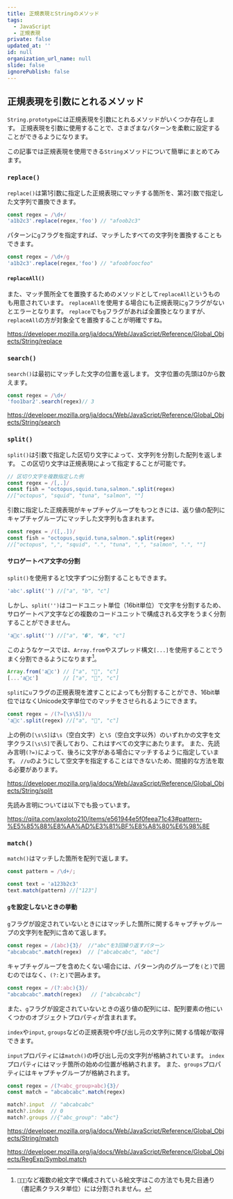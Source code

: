 ```yaml
---
title: 正規表現とStringのメソッド
tags:
  - JavaScript
  - 正規表現
private: false
updated_at: ''
id: null
organization_url_name: null
slide: false
ignorePublish: false
---
```

## 正規表現を引数にとれるメソッド
`String.prototype`には正規表現を引数にとれるメソッドがいくつか存在します。
正規表現を引数に使用することで、さまざまなパターンを柔軟に設定することができるようになります。

この記事では正規表現を使用できる`String`メソッドについて簡単にまとめてみます。

### `replace()`
`replace()`は第1引数に指定した正規表現にマッチする箇所を、第2引数で指定した文字列で置換できます。
```js
const regex = /\d+/
'a1b2c3'.replace(regex,'foo') // "afoob2c3"
```
パターンに`g`フラグを指定すれば、マッチしたすべての文字列を置換することもできます。
```js
const regex = /\d+/g
'a1b2c3'.replace(regex,'foo') // "afoobfoocfoo"
```

#### `replaceAll()`
また、マッチ箇所全てを置換するためのメソッドとして`replaceAll`というものも用意されています。
`replaceAll`を使用する場合にも正規表現に`g`フラグがないとエラーとなります。
`replace`でも`g`フラグがあれば全置換となりますが、`replaceAll`の方が対象全てを置換することが明確ですね。

https://developer.mozilla.org/ja/docs/Web/JavaScript/Reference/Global_Objects/String/replace

### `search()`
`search()`は最初にマッチした文字の位置を返します。
文字位置の先頭は0から数えます。
```js
const regex = /\d+/
'foo1bar2'.search(regex)// 3
```

https://developer.mozilla.org/ja/docs/Web/JavaScript/Reference/Global_Objects/String/search

### `split()`
`split()`は引数で指定した区切り文字によって、文字列を分割した配列を返します。
この区切り文字は正規表現によって指定することが可能です。
```js
// 区切り文字を複数指定した例
const regex = /[,.]/
const fish = "octopus,squid.tuna,salmon.".split(regex)
//["octopus", "squid", "tuna", "salmon", ""]
```

引数に指定した正規表現がキャプチャグループをもつときには、返り値の配列にキャプチャグループにマッチした文字列も含まれます。
```js
const regex = /([,.])/
const fish = "octopus,squid.tuna,salmon.".split(regex)
//["octopus", ",", "squid", ".", "tuna", ",", "salmon", ".", ""] 
```

#### サロゲートペア文字の分割
`split()`を使用すると1文字ずつに分割することもできます。
```js
'abc'.split('') //["a", "b", "c"] 
```
しかし、`split('')`はコードユニット単位（16bit単位）で文字を分割するため、サロゲートペア文字などの複数のコードユニットで構成される文字をうまく分割することができません。
```js
'a🧑c'.split('') //["a", "�", "�", "c"]
```
このようなケースでは、`Array.from`やスプレッド構文`[...]`を使用することでうまく分割できるようになります[^1]。
```js
Array.from('a🧑c') // ["a", "🧑", "c"]
[...'a🧑c']        // ["a", "🧑", "c"]
```
`split`に`u`フラグの正規表現を渡すことによっても分割することができ、16bit単位ではなくUnicode文字単位でのマッチをさせられるようにできます。
```js
const regex = /(?=[\s\S])/u
'a🧑c'.split(regex) //["a", "🧑", "c"]
```
上の例の`[\s\S]`は`\s`（空白文字）と`\S`（空白文字以外）のいずれかの文字を文字クラス`[\s\S]`で表しており、これはすべての文字にあたります。
また、先読み言明`(?=)`によって、後ろに文字がある場合にマッチするように指定しています。
`//u`のようにして空文字を指定することはできないため、間接的な方法を取る必要があります。

https://developer.mozilla.org/ja/docs/Web/JavaScript/Reference/Global_Objects/String/split

先読み言明については以下でも扱っています。

https://qiita.com/axoloto210/items/e561944e5f0feea71c43#pattern-%E5%85%88%E8%AA%AD%E3%81%BF%E8%A8%80%E6%98%8E



### `match()`
`match()`はマッチした箇所を配列で返します。

```js
const pattern = /\d+/;

const text = 'a123b2c3'
text.match(pattern) //["123"] 
```
#### `g`を設定しないときの挙動
`g`フラグが設定されていないときにはマッチした箇所に関するキャプチャグループの文字列を配列に含めて返します。
```js
const regex = /(abc){3}/  //"abc"を3回繰り返すパターン
"abcabcabc".match(regex)  // ["abcabcabc", "abc"] 
```


キャプチャグループを含めたくない場合には、パターン内のグループを`(`と`)`で囲むのではなく、`(?:`と`)`で囲みます。
```js
const regex = /(?:abc){3}/
"abcabcabc".match(regex)   // ["abcabcabc"]
```

また、`g`フラグが設定されていないときの返り値の配列には、配列要素の他にいくつかのオブジェクトプロパティが含まれます。

`index`や`input`, `groups`などの正規表現や呼び出し元の文字列に関する情報が取得できます。

`input`プロパティには`match()`の呼び出し元の文字列が格納されています。
`index`プロパティにはマッチ箇所の始めの位置が格納されます。
また、`groups`プロパティにはキャプチャグループが格納されます。
```js
const regex = /(?<abc_group>abc){3}/
const match = "abcabcabc".match(regex)

match?.input  // "abcabcabc"
match?.index  // 0
match?.groups //{"abc_group": "abc"} 
```


https://developer.mozilla.org/ja/docs/Web/JavaScript/Reference/Global_Objects/String/match

https://developer.mozilla.org/ja/docs/Web/JavaScript/Reference/Global_Objects/RegExp/Symbol.match

[^1]:`🧑‍🧑‍🧒`など複数の絵文字で構成されている絵文字はこの方法でも見た目通り（書記素クラスタ単位）には分割されません。